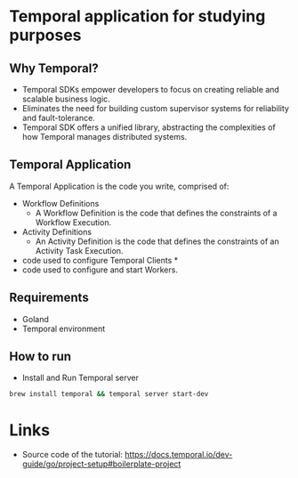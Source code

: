 # Temporal application for studying purposes

## Why Temporal?

* Temporal SDKs empower developers to focus on creating reliable and scalable business logic.
* Eliminates the need for building custom supervisor systems for reliability and fault-tolerance.
* Temporal SDK offers a unified library, abstracting the complexities of how Temporal manages distributed systems.

## Temporal Application 
A Temporal Application is the code you write, comprised of:
* Workflow Definitions
  * A Workflow Definition is the code that defines the constraints of a Workflow Execution.
* Activity Definitions
  * An Activity Definition is the code that defines the constraints of an Activity Task Execution.
* code used to configure Temporal Clients
  * 
* code used to configure and start Workers. 



## Requirements
* Goland
* Temporal environment


## How to run
* Install and Run Temporal server
```bash
brew install temporal && temporal server start-dev
```



# Links
* Source code of the tutorial: https://docs.temporal.io/dev-guide/go/project-setup#boilerplate-project

